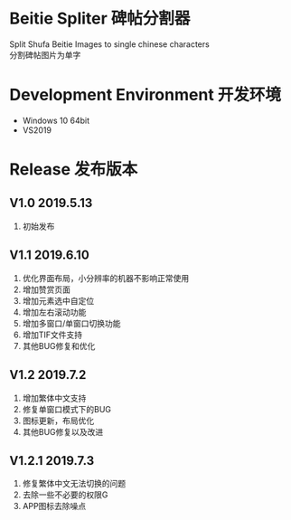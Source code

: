 # Beitie Spliter 碑帖分割器
Split Shufa Beitie Images to single chinese characters <br/>
分割碑帖图片为单字

# Development Environment 开发环境
* Windows 10 64bit
* VS2019

# Release 发布版本
## V1.0 2019.5.13
1. 初始发布

## V1.1 2019.6.10
1. 优化界面布局，小分辨率的机器不影响正常使用<br>
2. 增加赞赏页面<br/>
3. 增加元素选中自定位<br/>
4. 增加左右滚动功能<br/>
5. 增加多窗口/单窗口切换功能<br/>
6. 增加TIF文件支持<br/>
7. 其他BUG修复和优化<br/>

## V1.2 2019.7.2
1. 增加繁体中文支持<br/>
2. 修复单窗口模式下的BUG<br/>
3. 图标更新，布局优化<br/>
4. 其他BUG修复以及改进<br/>

## V1.2.1 2019.7.3
1. 修复繁体中文无法切换的问题<br/>
2. 去除一些不必要的权限G<br/>
3. APP图标去除噪点<br/> 
